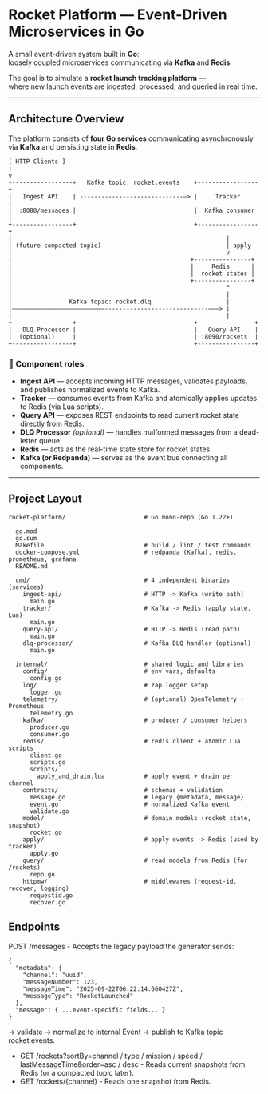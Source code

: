# Rocket Platform — Event-Driven Microservices in Go

A small event-driven system built in **Go**:  
loosely coupled microservices communicating via **Kafka** and **Redis**.

The goal is to simulate a **rocket launch tracking platform** —  
where new launch events are ingested, processed, and queried in real time.

---

## Architecture Overview


The platform consists of **four Go services** communicating asynchronously via **Kafka** and persisting state in **Redis**.

```
[ HTTP Clients ]
|
v
+-----------------+   Kafka topic: rocket.events    +-----------------+
|   Ingest API    | -----------------------------–> |     Tracker     |
|  :8088/messages |                                 |  Kafka consumer |
+-----------------+                                 +-----------------+
|                                                            |
| (future compacted topic)                                   | apply
|                                                            v
|                                                  +----------------+
|                                                  |     Redis      |
|                                                  |  rocket states |
|                                                  +----------------+
|                                                            ^
|                                                            |
|                Kafka topic: rocket.dlq                     |
|––––––––––––––––––––––––––-----------------------------–––> |
|                                                            |
+-----------------+                                 +----------------+
|   DLQ Processor |                                 |   Query API    |
|  (optional)     |                                 | :8090/rockets  |
+-----------------+                                 +----------------+
```
### 🧩 Component roles

- **Ingest API** — accepts incoming HTTP messages, validates payloads, and publishes normalized events to Kafka.
- **Tracker** — consumes events from Kafka and atomically applies updates to Redis (via Lua scripts).
- **Query API** — exposes REST endpoints to read current rocket state directly from Redis.
- **DLQ Processor** *(optional)* — handles malformed messages from a dead-letter queue.
- **Redis** — acts as the real-time state store for rocket states.
- **Kafka (or Redpanda)** — serves as the event bus connecting all components.

---

## Project Layout
```
rocket-platform/                      # Go mono-repo (Go 1.22+)

  go.mod
  go.sum
  Makefile                            # build / lint / test commands
  docker-compose.yml                  # redpanda (Kafka), redis, prometheus, grafana
  README.md

  cmd/                                # 4 independent binaries (services)
    ingest-api/                       # HTTP -> Kafka (write path)
      main.go
    tracker/                          # Kafka -> Redis (apply state, Lua)
      main.go
    query-api/                        # HTTP -> Redis (read path)
      main.go
    dlq-processor/                    # Kafka DLQ handler (optional)
      main.go

  internal/                           # shared logic and libraries
    config/                           # env vars, defaults
      config.go
    log/                              # zap logger setup
      logger.go
    telemetry/                        # (optional) OpenTelemetry + Prometheus
      telemetry.go
    kafka/                            # producer / consumer helpers
      producer.go
      consumer.go
    redis/                            # redis client + atomic Lua scripts
      client.go
      scripts.go
      scripts/
        apply_and_drain.lua           # apply event + drain per channel
    contracts/                        # schemas + validation
      message.go                      # legacy {metadata, message}
      event.go                        # normalized Kafka event
      validate.go
    model/                            # domain models (rocket state, snapshot)
      rocket.go
    apply/                            # apply events -> Redis (used by tracker)
      apply.go
    query/                            # read models from Redis (for /rockets)
      repo.go
    httpmw/                           # middlewares (request-id, recover, logging)
      requestid.go
      recover.go
```

## Endpoints
POST /messages  - Accepts the legacy payload the generator sends:
```
{
  "metadata": {
    "channel": "uuid",
    "messageNumber": 123,
    "messageTime": "2025-09-22T06:22:14.660427Z",
    "messageType": "RocketLaunched"
  },
  "message": { ...event-specific fields... }
}
```

-> validate -> normalize to internal Event -> publish to Kafka topic rocket.events.

* GET /rockets?sortBy=channel / type / mission / speed / lastMessageTime&order=asc / desc - Reads current snapshots from Redis (or a compacted topic later).
* GET /rockets/{channel} - Reads one snapshot from Redis.

